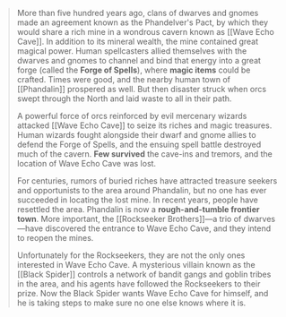 >More than five hundred years ago, clans of dwarves and gnomes made an agreement known as the Phandelver's Pact, by which they would share a rich mine in a wondrous cavern known as [[Wave Echo Cave]]. In addition to its mineral wealth, the mine contained great magical power. Human spellcasters allied themselves with the dwarves and gnomes to channel and bind that energy into a great forge (called the **Forge of Spells**), where **magic items** could be crafted. Times were good, and the nearby human town of [[Phandalin]] prospered as well. But then disaster struck when orcs swept through the North and laid waste to all in their path.
>
>A powerful force of orcs reinforced by evil mercenary wizards attacked [[Wave Echo Cave]] to seize its riches and magic treasures. Human wizards fought alongside their dwarf and gnome allies to defend the Forge of Spells, and the ensuing spell battle destroyed much of the cavern. **Few survived** the cave-ins and tremors, and the location of Wave Echo Cave was lost.
>
>For centuries, rumors of buried riches have attracted treasure seekers and opportunists to the area around Phandalin, but no one has ever succeeded in locating the lost mine. In recent years, people have resettled the area. Phandalin is now a **rough-and-tumble frontier town**. More important, the [[Rockseeker Brothers]]—a trio of dwarves—have discovered the entrance to Wave Echo Cave, and they intend to reopen the mines.
>
>Unfortunately for the Rockseekers, they are not the only ones interested in Wave Echo Cave. A mysterious villain known as the [[Black Spider]] controls a network of bandit gangs and goblin tribes in the area, and his agents have followed the Rockseekers to their prize. Now the Black Spider wants Wave Echo Cave for himself, and he is taking steps to make sure no one else knows where it is.